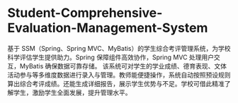 # Student-Comprehensive-Evaluation-Management-System
基于 SSM（Spring、Spring MVC、MyBatis）的学生综合考评管理系统，为学校科学评估学生提供助力。Spring 保障组件高效协作，Spring MVC 处理用户交互，MyBatis 确保数据可靠存储。  该系统可对学生的学业成绩、德育表现、文体活动参与等多维度数据进行录入与管理。教师能便捷操作，系统自动按照预设规则算出综合考评成绩。还能生成详细报告，展示学生优势与不足。学校可借此精准了解学生，激励学生全面发展，提升管理水平。 

